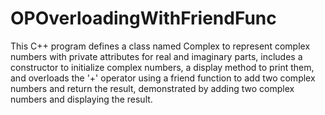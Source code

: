 # OPOverloadingWithFriendFunc

This C++ program defines a class named Complex to represent complex numbers with private attributes for real and imaginary parts, includes a constructor to initialize complex numbers, a display method to print them, and overloads the '+' operator using a friend function to add two complex numbers and return the result, demonstrated by adding two complex numbers and displaying the result.
